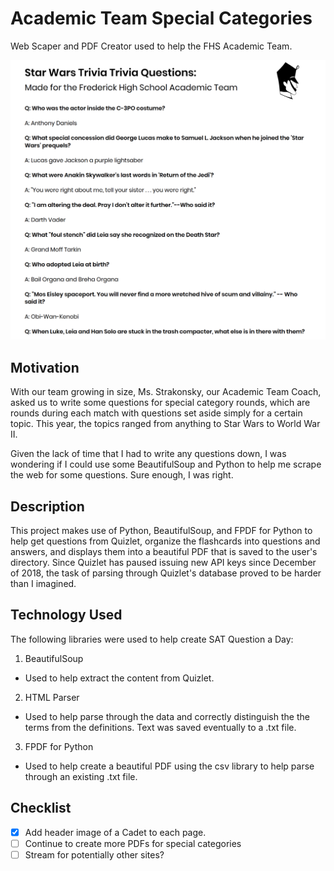 

# Academic Team Special Categories
Web Scaper and PDF Creator used to help the FHS Academic Team.

![Screenshot](images/screenshot.png)

## Motivation
With our team growing in size, Ms. Strakonsky, our Academic Team Coach, asked us to write some questions for special category rounds, which are rounds during each match with questions set aside simply for a certain topic. This year, the topics ranged from anything to Star Wars to World War II.

Given the lack of time that I had to write any questions down, I was wondering if I could use some BeautifulSoup and Python to help me scrape the web for some questions. Sure enough, I was right.

## Description
This project makes use of Python, BeautifulSoup, and FPDF for Python to help get questions from Quizlet, organize the flashcards into questions and answers, and displays them into a beautiful PDF that is saved to the user's directory. Since Quizlet has paused issuing new API keys since December of 2018, the task of parsing through Quizlet's database proved to be harder than I imagined.

## Technology Used
The following libraries were used to help create SAT Question a Day:
1. BeautifulSoup
  - Used to help extract the content from Quizlet.
2. HTML Parser
  - Used to help parse through the data and correctly distinguish the the terms from the definitions. Text was saved eventually to a .txt file.
3. FPDF for Python
  - Used to help create a beautiful PDF using the csv library to help parse through an existing .txt file.
  
## Checklist
- [X] Add header image of a Cadet to each page.
- [ ] Continue to create more PDFs for special categories
- [ ] Stream for potentially other sites?

